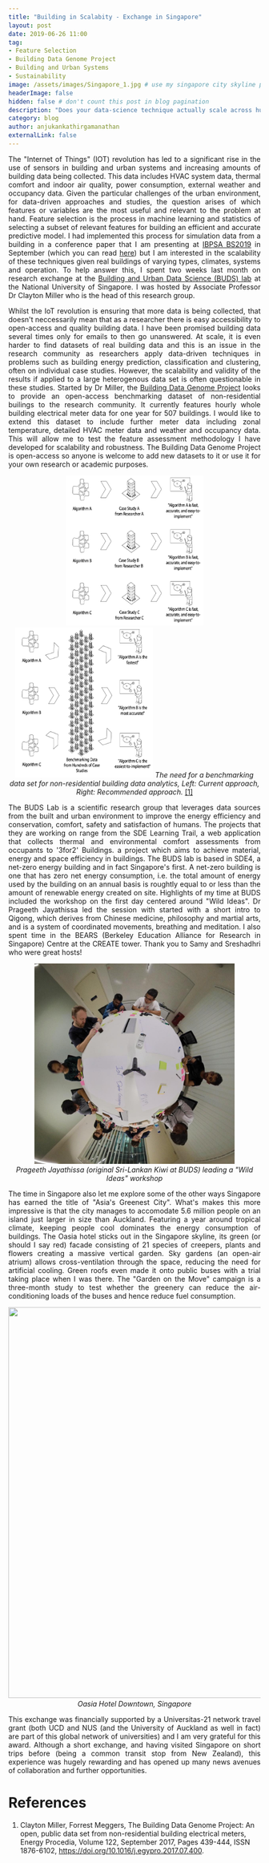 ```yaml
---
title: "Building in Scalabity - Exchange in Singapore"
layout: post
date: 2019-06-26 11:00
tag: 
- Feature Selection
- Building Data Genome Project
- Building and Urban Systems
- Sustainability
image: /assets/images/Singapore_1.jpg # use my singapore city skyline picture
headerImage: false
hidden: false # don't count this post in blog pagination
description: "Does your data-science technique actually scale across hundreds of buildings? The need for a open benchmarking dataset for buildings."
category: blog
author: anjukankathirgamanathan
externalLink: false
---
```

<div style="text-align: justify">


<p> The "Internet of Things" (IOT) revolution has led to a significant rise in the use of sensors in building and urban systems and increasing amounts of building 
data being collected. This data includes HVAC system data, thermal comfort and indoor air quality, power consumption, external weather and occupancy data. 
Given the particular challenges of the urban environment, for data-driven approaches and studies, the question arises of which features or variables are 
the most useful and relevant to the problem at hand. Feature selection is the process in machine learning and statistics of selecting a subset of relevant 
features for building an efficient and accurate predictive model. I had implemented this process for simulation data from a building in a conference paper that I am presenting at 
<a href="http://buildingsimulation2019.org/">IBPSA BS2019</a> in September (which you can read <a href="/assets/documents/C2.pdf">here</a>) but I am interested in the 
scalability of these techniques given real buildings of varying types, climates, systems and operation. To help answer this, I spent two weeks last month on research exchange at the  
 <a href="http://www.budslab.org/">Building and Urban Data Science (BUDS) lab</a> at the National University of Singapore. I was hosted by Associate 
 Professor Dr Clayton Miller who is the head of this research group. </p>

<p> Whilst the IoT revolution is ensuring that more data is being collected, that doesn't neccessarily mean that as a researcher there is easy accessibility 
to open-access and quality building data. I have been promised building data several times only for emails to then go unanswered. At scale, it is even harder 
to find datasets of real building data and this is an issue in the research community as researchers apply data-driven techniques in problems such as building 
energy prediction, classification and clustering, often on individual case studies. However, the scalability and validity of the results if applied to a 
large heterogenous data set is often questionable in these studies. Started by Dr Miller, the <a href="https://github.com/buds-lab/the-building-data-genome-project">
Building Data Genome Project</a> looks to provide an open-access benchmarking dataset of non-residential builings to the research community. It currently features 
hourly whole building electrical meter data for one year for 507 buildings. I would like to extend this dataset to include further meter data including zonal temperature, 
detailed HVAC meter data and weather and occupancy data. This will allow me to test the feature assessment methodology I have developed for scalability and robustness. 
The Building Data Genome Project is open-access so anyone is welcome to add new datasets to it or use it for your own research or academic purposes. </p>

</div>

<div style="text-align: center">

<img src="/assets/images/Oldway.png" width="275" height="300" />
<img src="/assets/images/Newway.png" width="275" height="300" />
<em>The need for a benchmarking data set for non-residential building data analytics, Left: Current approach, Right: Recommended approach.</em> <a href="https://github.com/buds-lab/the-building-data-genome-project">[1]</a>

</div>

<div style="text-align: justify">

<p> The BUDS Lab is a scientific research group that leverages data sources from the built and urban environment to improve the energy efficiency and 
conservation, comfort, safety and satisfaction of humans. The projects that they are working on range from the SDE Learning Trail, a web application that 
collects thermal and environmental comfort assessments from occupants to '3for2' Buildings. a project which aims to achieve material, energy and space efficiency 
in buildings. The BUDS lab is based in SDE4, a net-zero energy building and in fact Singapore's first.
 A net-zero building is one that has zero net energy consumption, i.e. the total amount of energy used by the building on an annual basis is roughtly equal to or less
 than the amount of renewable energy created on site. Highlights of my time at BUDS included the workshop on the first day centered around "Wild Ideas". Dr Prageeth 
 Jayathissa led the session with started with a short intro to Qigong, which derives from Chinese medicine, philosophy and martial arts, and is a system of 
 coordinated movements, breathing and meditation. I also spent time in the BEARS (Berkeley Education Alliance for Research in Singapore) Centre at the CREATE 
 tower. Thank you to Samy and Sreshadhri who were great hosts!</p>

</div>

<div style="text-align: center">

<img src="/assets/images/Singapore_3.JPG" width="400" height="400" />
<br>
<em>Prageeth Jayathissa (original Sri-Lankan Kiwi at BUDS) leading a "Wild Ideas" workshop</em>

</div>

<div style="text-align: justify">

<p> The time in Singapore also let me explore some of the other ways Singapore has earned the title of "Asia's Greenest City". What's makes this more impressive is that 
the city manages to accomodate 5.6 million people on an island just larger in size than Auckland. Featuring a year around tropical climate, 
keeping people cool dominates the energy consumption of buildings. The Oasia hotel sticks out in the Singapore skyline, its green (or should I say red) facade consisting
of 21 species of creepers, plants and flowers creating a massive vertical garden. Sky gardens (an open-air atrium) allows cross-ventilation through the space,
 reducing the need for artificial cooling. Green roofs even made it onto public buses with a trial taking place when I was there. The "Garden on the Move" campaign is a 
 three-month study to test whether the greenery can reduce the air-conditioning loads of the buses and hence reduce fuel consumption. </p>

</div>
<div style="text-align: center">
<img src="/assets/images/Singapore_2.JPG" width="1040" height="780" />
<em>Oasia Hotel Downtown, Singapore</em>
</div>

<div style="text-align: justify">

<p> This exchange was financially supported by a Universitas-21 network travel grant (both UCD and NUS (and the University of Auckland as well in fact) are part of 
this global network of universities) and I am very grateful for this award. Although a short exchange, and having visited Singapore on short trips before (being a common 
transit stop from New Zealand), this experience was hugely rewarding and has opened up many news avenues of collaboration and further opportunities. </p>

</div>

# References

1. Clayton Miller, Forrest Meggers, The Building Data Genome Project: An open, public data set from non-residential building electrical meters, Energy Procedia, Volume 122, 
September 2017, Pages 439-444, ISSN 1876-6102, https://doi.org/10.1016/j.egypro.2017.07.400.
